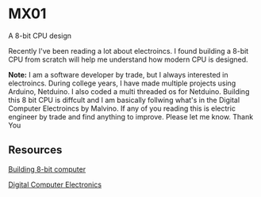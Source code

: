 # MX01

A 8-bit CPU design

Recently I've been reading a lot about electroincs. I found building a 8-bit CPU from scratch will help me understand how modern CPU is designed.

__Note:__  I am a software developer by trade, but I always interested in electroincs. During college years, I have made multiple projects using Arduino, Netduino. I also coded a multi threaded os for Netduino. Building this 8 bit CPU is diffcult and I am basically follwing what's in the Digital Computer Electroincs by Malvino. If any of you reading this is electric engineer by trade and find anything to improve. Please let me know. Thank You

## Resources

[Building 8-bit computer](https://eater.net/8bit/) 

[Digital Computer Electronics](https://books.google.ca/books/about/Digital_Computer_Electronics.html?id=1QaMPwAACAAJ&redir_esc=y&hl=en)